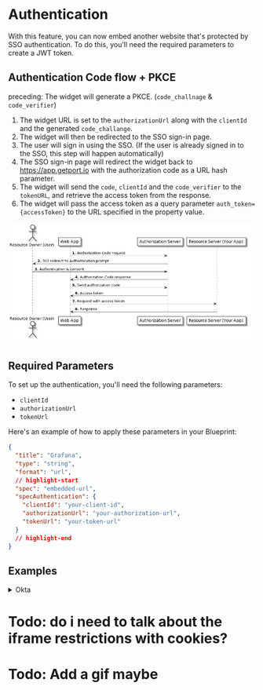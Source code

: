 # Authentication

With this feature, you can now embed another website that's protected by SSO authentication.
To do this, you'll need the required parameters to create a JWT token.

## Authentication Code flow + PKCE

preceding: The widget will generate a PKCE. (`code_challnage` & `code_verifier`)

1. The widget URL is set to the `authorizationUrl` along with the `clientId` and the generated `code_challange`.
2. The widget will then be redirected to the SSO sign-in page.
3. The user will sign in using the SSO. (If the user is already signed in to the SSO, this step will happen automatically)
4. The SSO sign-in page will redirect the widget back to https://app.getport.io with the authorization code as a URL hash parameter.
5. The widget will send the `code`, `clientId` and the `code_verifier` to the `tokenURL`, and retrieve the access token from the response.
6. The widget will pass the access token as a query parameter `auth_token={accessToken}` to the URL specified in the property value.

![AuthorizationCodeFlow.png](../../../../static/img/software-catalog/widgets/embedded-url/AuthorizationCodeFlow.png)

## Required Parameters

To set up the authentication, you'll need the following parameters:

- `clientId`
- `authorizationUrl`
- `tokenUrl`

Here's an example of how to apply these parameters in your Blueprint:

```json showLineNumbers
{
  "title": "Grafana",
  "type": "string",
  "format": "url",
  // highlight-start
  "spec": "embedded-url",
  "specAuthentication": {
    "clientId": "your-client-id",
    "authorizationUrl": "your-authorization-url",
    "tokenUrl": "your-token-url"
  }
  // highlight-end
}
```

## Examples

<details>
    <summary>Okta</summary>

**Steps:**

1. Follow steps in [right here on Okta documentation](https://developer.okta.com/docs/guides/implement-grant-type/authcodepkce/main/) to create an Application in your Okta Organization.
2. Add Port Host to Trusted Origins:
   1. Go to Security > API > Trusted Origins.
   2. Add https://app.getport.io as a new origin. Check Cross-Origin & Redirect checkboxes.
3. Enable IFrame for Sign-In Page:
   1. Go to Customizations > Other
   2. Scroll to "IFrame Embedding" and enable it.

<br />

**How to configure my Grafana with OAuth & Port embedding?**
:::info Note
The following example is just for illustration purposes and may not reflect the actual URLs and client IDs used in
your Okta setup.

Based on Grafana docs for [JWT Configuration](https://grafana.com/docs/grafana/latest/setup-grafana/configure-security/configure-authentication/jwt/) & [OAuth Configuration](https://grafana.com/docs/grafana/latest/setup-grafana/configure-security/configure-authentication/generic-oauth/)

:::

```ini
[security] -> Required for the embedding
allow_embedding = true

[auth.jwt] -> Required for the embedding
...
jwk_set_url = https://{your-okta-org}.okta.com/oauth2/default/v1/keys
expected_claims = {"iss": "https://{your-okta-org}.okta.com", "aud": "https://{your-okta-org}.okta.com"}
url_login = true
...

[auth.generic_oauth] -> Regular OAuth authentication
...
client_id = {CLIENT_ID}
client_secret = {CLIENT_SECRET}
auth_url = https://{YOUR_OKTA_ORG}.okta.com/oauth2/v1/authorize
token_url = https://{YOUR_OKTA_ORG}.okta.com/oauth2/v1/token
api_url = https://{YOUR_OKTA_ORG}.okta.com/oauth2/v1/userinfo
enable_login_token = true
use_pkce = true
...
```

</details>

# Todo: do i need to talk about the iframe restrictions with cookies?

# Todo: Add a gif maybe
